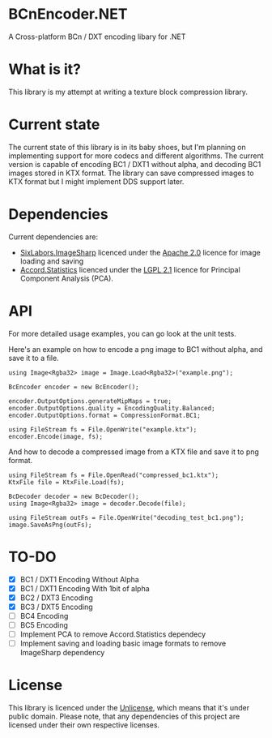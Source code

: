 # BCnEncoder.NET
A Cross-platform BCn / DXT encoding libary for .NET

# What is it?
This library is my attempt at writing a texture block compression library. 

# Current state
The current state of this library is in its baby shoes, but I'm planning on implementing support for more codecs and 
different algorithms. The current version is capable of encoding BC1 / DXT1 without alpha, and decoding BC1 images stored in KTX format.
The library can save compressed images to KTX format but I might implement DDS support later.

# Dependencies
Current dependencies are:
* [SixLabors.ImageSharp](https://github.com/SixLabors/ImageSharp) licenced under the [Apache 2.0](https://www.apache.org/licenses/LICENSE-2.0) licence for image loading and saving
* [Accord.Statistics](http://accord-framework.net/) licenced under the [LGPL 2.1](https://www.gnu.org/licenses/old-licenses/lgpl-2.1.html) licence for Principal Component Analysis (PCA).

# API
For more detailed usage examples, you can go look at the unit tests. 

Here's an example on how to encode a png image to BC1 without alpha, and save it to a file.
```CSharp
using Image<Rgba32> image = Image.Load<Rgba32>("example.png");

BcEncoder encoder = new BcEncoder();

encoder.OutputOptions.generateMipMaps = true;
encoder.OutputOptions.quality = EncodingQuality.Balanced;
encoder.OutputOptions.format = CompressionFormat.BC1;

using FileStream fs = File.OpenWrite("example.ktx");
encoder.Encode(image, fs);
```

And how to decode a compressed image from a KTX file and save it to png format.
```CSharp
using FileStream fs = File.OpenRead("compressed_bc1.ktx");
KtxFile file = KtxFile.Load(fs);

BcDecoder decoder = new BcDecoder();
using Image<Rgba32> image = decoder.Decode(file);

using FileStream outFs = File.OpenWrite("decoding_test_bc1.png");
image.SaveAsPng(outFs);
```

# TO-DO

- [x] BC1 / DXT1 Encoding Without Alpha
- [x] BC1 / DXT1 Encoding With 1bit of alpha
- [x] BC2 / DXT3 Encoding
- [x] BC3 / DXT5 Encoding
- [ ] BC4 Encoding
- [ ] BC5 Encoding
- [ ] Implement PCA to remove Accord.Statistics dependecy
- [ ] Implement saving and loading basic image formats to remove ImageSharp dependency

# License
This library is licenced under the [Unlicense](https://unlicense.org/), which means that it's under public domain. 
Please note, that any dependencies of this project are licensed under their own respective licenses.

